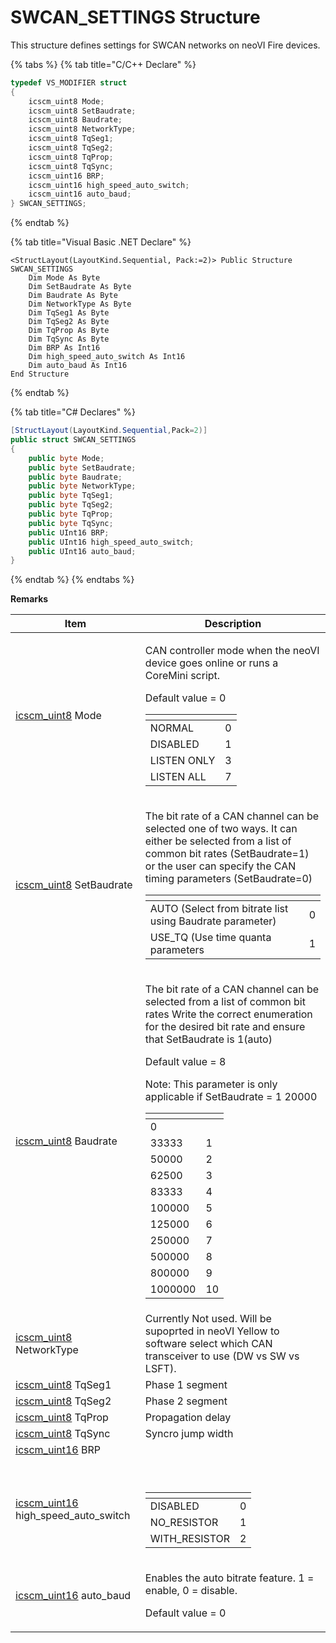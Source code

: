 # SWCAN\_SETTINGS Structure

This structure defines settings for SWCAN networks on neoVI Fire devices.

{% tabs %}
{% tab title="C/C++ Declare" %}
```cpp
typedef VS_MODIFIER struct
{
    icscm_uint8 Mode;
    icscm_uint8 SetBaudrate;
    icscm_uint8 Baudrate;
    icscm_uint8 NetworkType;
    icscm_uint8 TqSeg1;
    icscm_uint8 TqSeg2;
    icscm_uint8 TqProp;
    icscm_uint8 TqSync;
    icscm_uint16 BRP;
    icscm_uint16 high_speed_auto_switch;
    icscm_uint16 auto_baud;
} SWCAN_SETTINGS;
```
{% endtab %}

{% tab title="Visual Basic .NET Declare" %}
```vbnet
<StructLayout(LayoutKind.Sequential, Pack:=2)> Public Structure SWCAN_SETTINGS
    Dim Mode As Byte
    Dim SetBaudrate As Byte
    Dim Baudrate As Byte
    Dim NetworkType As Byte
    Dim TqSeg1 As Byte
    Dim TqSeg2 As Byte
    Dim TqProp As Byte
    Dim TqSync As Byte
    Dim BRP As Int16
    Dim high_speed_auto_switch As Int16
    Dim auto_baud As Int16
End Structure
```
{% endtab %}

{% tab title="C# Declares" %}
```csharp
[StructLayout(LayoutKind.Sequential,Pack=2)]
public struct SWCAN_SETTINGS
{
    public byte Mode;
    public byte SetBaudrate;
    public byte Baudrate;
    public byte NetworkType;
    public byte TqSeg1;
    public byte TqSeg2;
    public byte TqProp;
    public byte TqSync;
    public UInt16 BRP;
    public UInt16 high_speed_auto_switch;
    public UInt16 auto_baud;
}
```
{% endtab %}
{% endtabs %}

**Remarks**

| Item                                                                                                                         | Description                                                                                                                                                                                                                                                                                                                                                                                                                                                                                                                                                                                                                                                                                                                                                |
| ---------------------------------------------------------------------------------------------------------------------------- | ---------------------------------------------------------------------------------------------------------------------------------------------------------------------------------------------------------------------------------------------------------------------------------------------------------------------------------------------------------------------------------------------------------------------------------------------------------------------------------------------------------------------------------------------------------------------------------------------------------------------------------------------------------------------------------------------------------------------------------------------------------- |
| [icscm\_uint8](https://cdn.intrepidcs.net/guides/neoVIDLL/IntrepidAPIDataTypes.html#icscm-uint8) Mode                        | <p>CAN controller mode when the neoVI device goes online or runs a CoreMini script.</p><p>Default value = 0</p><table data-header-hidden><thead><tr><th></th><th></th></tr></thead><tbody><tr><td>NORMAL</td><td>0</td></tr><tr><td>DISABLED</td><td>1</td></tr><tr><td>LISTEN ONLY</td><td>3</td></tr><tr><td>LISTEN ALL</td><td>7</td></tr></tbody></table>                                                                                                                                                                                                                                                                                                                                                                                              |
| [icscm\_uint8](https://cdn.intrepidcs.net/guides/neoVIDLL/IntrepidAPIDataTypes.html#icscm-uint8) SetBaudrate                 | <p>The bit rate of a CAN channel can be selected one of two ways. It can either be selected from a list of common bit rates (SetBaudrate=1) or the user can specify the CAN timing parameters (SetBaudrate=0)</p><table data-header-hidden><thead><tr><th></th><th></th></tr></thead><tbody><tr><td>AUTO (Select from bitrate list using Baudrate parameter)</td><td>0</td></tr><tr><td>USE_TQ (Use time quanta parameters</td><td>1</td></tr></tbody></table>                                                                                                                                                                                                                                                                                             |
| [icscm\_uint8](https://cdn.intrepidcs.net/guides/neoVIDLL/IntrepidAPIDataTypes.html#icscm-uint8) Baudrate                    | <p>The bit rate of a CAN channel can be selected from a list of common bit rates Write the correct enumeration for the desired bit rate and ensure that SetBaudrate is 1(auto)</p><p>Default value = 8</p><p>Note: This parameter is only applicable if SetBaudrate = 1 20000</p><table data-header-hidden><thead><tr><th></th><th></th></tr></thead><tbody><tr><td>0</td><td></td></tr><tr><td>33333</td><td>1</td></tr><tr><td>50000</td><td>2</td></tr><tr><td>62500</td><td>3</td></tr><tr><td>83333</td><td>4</td></tr><tr><td>100000</td><td>5</td></tr><tr><td>125000</td><td>6</td></tr><tr><td>250000</td><td>7</td></tr><tr><td>500000</td><td>8</td></tr><tr><td>800000</td><td>9</td></tr><tr><td>1000000</td><td>10</td></tr></tbody></table> |
| [icscm\_uint8](https://cdn.intrepidcs.net/guides/neoVIDLL/IntrepidAPIDataTypes.html#icscm-uint8) NetworkType                 | Currently Not used. Will be supoprted in neoVI Yellow to software select which CAN transceiver to use (DW vs SW vs LSFT).                                                                                                                                                                                                                                                                                                                                                                                                                                                                                                                                                                                                                                  |
| [icscm\_uint8](https://cdn.intrepidcs.net/guides/neoVIDLL/IntrepidAPIDataTypes.html#icscm-uint8) TqSeg1                      | Phase 1 segment                                                                                                                                                                                                                                                                                                                                                                                                                                                                                                                                                                                                                                                                                                                                            |
| [icscm\_uint8](https://cdn.intrepidcs.net/guides/neoVIDLL/IntrepidAPIDataTypes.html#icscm-uint8) TqSeg2                      | Phase 2 segment                                                                                                                                                                                                                                                                                                                                                                                                                                                                                                                                                                                                                                                                                                                                            |
| [icscm\_uint8](https://cdn.intrepidcs.net/guides/neoVIDLL/IntrepidAPIDataTypes.html#icscm-uint8) TqProp                      | Propagation delay                                                                                                                                                                                                                                                                                                                                                                                                                                                                                                                                                                                                                                                                                                                                          |
| [icscm\_uint8](https://cdn.intrepidcs.net/guides/neoVIDLL/IntrepidAPIDataTypes.html#icscm-uint8) TqSync                      | Syncro jump width                                                                                                                                                                                                                                                                                                                                                                                                                                                                                                                                                                                                                                                                                                                                          |
| [icscm\_uint16](https://cdn.intrepidcs.net/guides/neoVIDLL/IntrepidAPIDataTypes.html#icscm-uint16) BRP                       |                                                                                                                                                                                                                                                                                                                                                                                                                                                                                                                                                                                                                                                                                                                                                            |
| [icscm\_uint16](https://cdn.intrepidcs.net/guides/neoVIDLL/IntrepidAPIDataTypes.html#icscm-uint16) high\_speed\_auto\_switch | <p><br></p><table data-header-hidden><thead><tr><th></th><th></th></tr></thead><tbody><tr><td>DISABLED</td><td>0</td></tr><tr><td>NO_RESISTOR</td><td>1</td></tr><tr><td>WITH_RESISTOR</td><td>2</td></tr></tbody></table>                                                                                                                                                                                                                                                                                                                                                                                                                                                                                                                                 |
| [icscm\_uint16](https://cdn.intrepidcs.net/guides/neoVIDLL/IntrepidAPIDataTypes.html#icscm-uint16) auto\_baud                | <p>Enables the auto bitrate feature. 1 = enable, 0 = disable.</p><p>Default value = 0</p>                                                                                                                                                                                                                                                                                                                                                                                                                                                                                                                                                                                                                                                                  |
